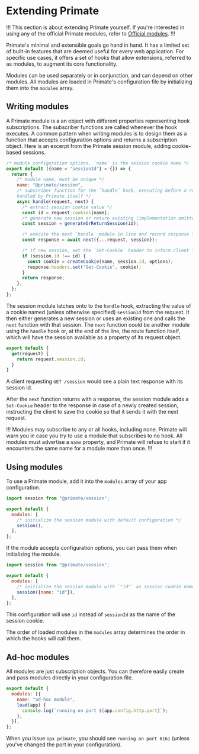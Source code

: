 # Extending Primate

!!!
This section is about extending Primate yourself. If you're interested in using
any of the official Primate modules, refer to
[Official modules](/modules/official).
!!!

Primate's minimal and extensible goals go hand in hand. It has a limited set of
built-in features that are deemed useful for every web application. For
specific use cases, it offers a set of hooks that allow extensions, referred to
as modules, to augment its core functionality.

Modules can be used separately or in conjunction, and can depend on other
modules. All modules are loaded in Primate's configuration file by initializing
them into the `modules` array.

## Writing modules

A Primate module is a an object with different properties representing hook
subscriptions. The subscriber functions are called whenever the hook executes.
A common pattern when writing modules is to design them as a function that
accepts configuration options and returns a subscription object. Here is an
excerpt from the Primate session module, adding cookie-based sessions.

```js filename=Session module
/* module configuration options, `name` is the session cookie name */
export default ({name = "sessionId"} = {}) => {
  return {
    /* module name, must be unique */
    name: "@primate/session",
    /* subscriber function for the `handle` hook, executing before a request is
    handled by Primate itself */
    async handle(request, next) {
      /* extract session cookie value */
      const id = request.cookies[name];
      /* generate new session or return existing (implementation omitted) */
      const session = generateOrReturnSession(id);

      /* execute the next `handle` module in line and record response */
      const response = await next({...request, session});

      /* if new session, set the `Set-Cookie` header to inform client */
      if (session.id !== id) {
        const cookie = createCookie(name, session.id, options);
        response.headers.set("Set-Cookie", cookie);
      }
      return response;
    },
  };
};
```

The session module latches onto to the `handle` hook, extracting the value of a
cookie named (unless otherwise specified) `sessionId` from the request. It then
either generates a new session or uses an existing one and calls the `next`
function with that session. The `next` function could be another module using
the `handle` hook or, at the end of the line, the route function itself, which
will have the session available as a property of its request object.

```js file=routes/session.js
export default {
  get(request) {
    return request.session.id;
  }
}
```

A client requesting `GET /session` would see a plain text response with its
session id.

After the `next` function returns with a response, the session module adds a
`Set-Cookie` header to the response in case of a newly created session, 
instructing the client to save the cookie so that it sends it with the next
request.

!!!
Modules may subscribe to any or all hooks, including none. Primate will warn
you in case you try to use a module that subscribes to no hook. All modules must
advertise a `name` property, and Primate will refuse to start if it encounters
the same name for a module more than once.
!!!

## Using modules

To use a Primate module, add it into the `modules` array of your app
configuration.

```js file=primate.config.js
import session from "@primate/session";

export default {
  modules: [
    /* initialize the session module with default configuration */
    session(),
  ],
};
```

If the module accepts configuration options, you can pass them when
initializing the module.

```js file=primate.config.js
import session from "@primate/session";

export default {
  modules: [
    /* initialize the session module with `"id"` as session cookie name */
    session({name: "id"}),
  ],
};
```

This configuration will use `id` instead of `sessionId` as the name of the
session cookie.

The order of loaded modules in the `modules` array determines the order in
which the hooks will call them. 

## Ad-hoc modules

All modules are just subscription objects. You can therefore easily create and
pass modules directly in your configuration file.

```js file=primate.config.js
export default {
  modules: [{
    name: "ad-hoc module",
    load(app) {
      console.log(`running on port ${app.config.http.port}`);
    },
  }],
};
```

When you issue `npx primate`, you should see `running on port 6161` (unless
you've changed the port in your configuration).
